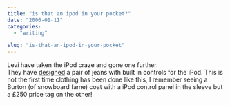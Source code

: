 ```yaml
---
title: "is that an ipod in your pocket?"
date: "2006-01-11"
categories: 
  - "writing"

slug: "is-that-an-ipod-in-your-pocket"
---
```


Levi have taken the iPod craze and gone one further.  
They have [designed](https://news.bbc.co.uk/1/hi/business/4601690.stm) a pair of jeans with built in controls for the iPod. This is not the first time clothing has been done like this, I remember seeing a Burton (of snowboard fame) coat with a iPod control panel in the sleeve but a £250 price tag on the other!
